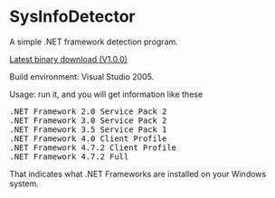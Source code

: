 # SysInfoDetector
A simple .NET framework detection program.

[Latest binary download (V1.0.0)](https://github.com/guogangj/SysInfoDetector/releases/download/1.0.0/SysInfoDetector.exe)

Build environment: Visual Studio 2005.

Usage: run it, and you will get information like these
<pre>
.NET Framework 2.0 Service Pack 2
.NET Framework 3.0 Service Pack 2
.NET Framework 3.5 Service Pack 1
.NET Framework 4.0 Client Profile
.NET Framework 4.7.2 Client Profile
.NET Framework 4.7.2 Full
</pre>
That indicates what .NET Frameworks are installed on your Windows system.
